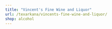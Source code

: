 ```yaml
---
title: "Vincent's Fine Wine and Liquor"
url: /texarkana/vincents-fine-wine-and-liquor/
shop: alcohol
---
```

